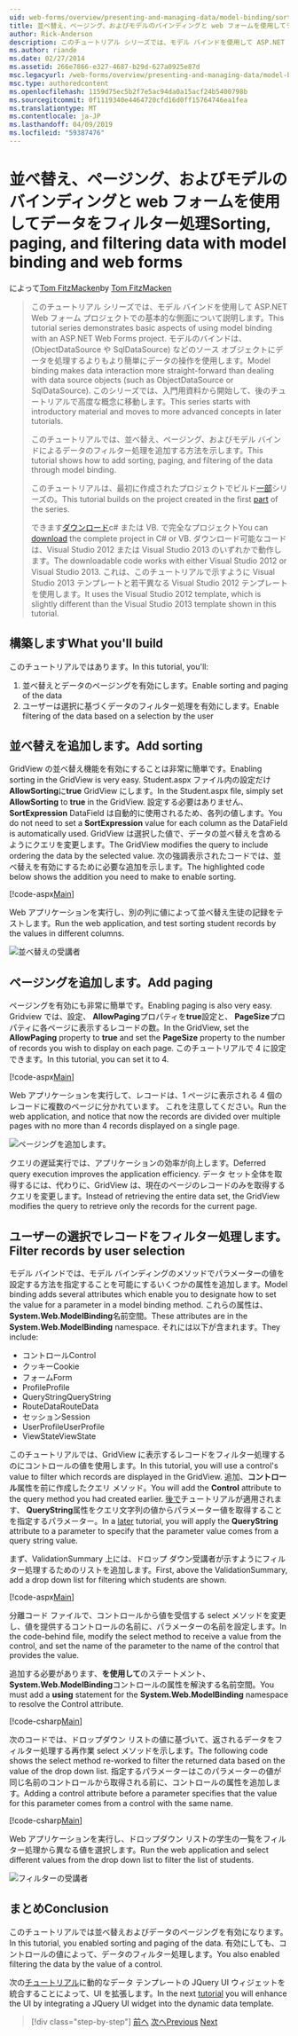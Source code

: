 ```yaml
---
uid: web-forms/overview/presenting-and-managing-data/model-binding/sorting-paging-and-filtering-data
title: 並べ替え、ページング、およびモデルのバインディングと web フォームを使用してデータをフィルター処理 |Microsoft Docs
author: Rick-Anderson
description: このチュートリアル シリーズでは、モデル バインドを使用して ASP.NET Web フォーム プロジェクトでの基本的な側面について説明します。 モデル バインドは、データの操作詳細直線にしています.
ms.author: riande
ms.date: 02/27/2014
ms.assetid: 266e7866-e327-4687-b29d-627a0925e87d
msc.legacyurl: /web-forms/overview/presenting-and-managing-data/model-binding/sorting-paging-and-filtering-data
msc.type: authoredcontent
ms.openlocfilehash: 1159d75ec5b2f7e5ac94da0a15acf24b5400798b
ms.sourcegitcommit: 0f1119340e4464720cfd16d0ff15764746ea1fea
ms.translationtype: MT
ms.contentlocale: ja-JP
ms.lasthandoff: 04/09/2019
ms.locfileid: "59387476"
---
```

# <a name="sorting-paging-and-filtering-data-with-model-binding-and-web-forms"></a><span data-ttu-id="e9cc7-104">並べ替え、ページング、およびモデルのバインディングと web フォームを使用してデータをフィルター処理</span><span class="sxs-lookup"><span data-stu-id="e9cc7-104">Sorting, paging, and filtering data with model binding and web forms</span></span>

<span data-ttu-id="e9cc7-105">によって[Tom FitzMacken](https://github.com/tfitzmac)</span><span class="sxs-lookup"><span data-stu-id="e9cc7-105">by [Tom FitzMacken](https://github.com/tfitzmac)</span></span>

> <span data-ttu-id="e9cc7-106">このチュートリアル シリーズでは、モデル バインドを使用して ASP.NET Web フォーム プロジェクトでの基本的な側面について説明します。</span><span class="sxs-lookup"><span data-stu-id="e9cc7-106">This tutorial series demonstrates basic aspects of using model binding with an ASP.NET Web Forms project.</span></span> <span data-ttu-id="e9cc7-107">モデルのバインドは、(ObjectDataSource や SqlDataSource) などのソース オブジェクトにデータを処理するよりもより簡単にデータの操作を使用します。</span><span class="sxs-lookup"><span data-stu-id="e9cc7-107">Model binding makes data interaction more straight-forward than dealing with data source objects (such as ObjectDataSource or SqlDataSource).</span></span> <span data-ttu-id="e9cc7-108">このシリーズでは、入門用資料から開始して、後のチュートリアルで高度な概念に移動します。</span><span class="sxs-lookup"><span data-stu-id="e9cc7-108">This series starts with introductory material and moves to more advanced concepts in later tutorials.</span></span>
> 
> <span data-ttu-id="e9cc7-109">このチュートリアルでは、並べ替え、ページング、およびモデル バインドによるデータのフィルター処理を追加する方法を示します。</span><span class="sxs-lookup"><span data-stu-id="e9cc7-109">This tutorial shows how to add sorting, paging, and filtering of the data through model binding.</span></span>
> 
> <span data-ttu-id="e9cc7-110">このチュートリアルは、最初に作成されたプロジェクトでビルド[一部](retrieving-data.md)シリーズの。</span><span class="sxs-lookup"><span data-stu-id="e9cc7-110">This tutorial builds on the project created in the first [part](retrieving-data.md) of the series.</span></span>
> 
> <span data-ttu-id="e9cc7-111">できます[ダウンロード](https://go.microsoft.com/fwlink/?LinkId=286116)c# または VB. で完全なプロジェクト</span><span class="sxs-lookup"><span data-stu-id="e9cc7-111">You can [download](https://go.microsoft.com/fwlink/?LinkId=286116) the complete project in C# or VB.</span></span> <span data-ttu-id="e9cc7-112">ダウンロード可能なコードは、Visual Studio 2012 または Visual Studio 2013 のいずれかで動作します。</span><span class="sxs-lookup"><span data-stu-id="e9cc7-112">The downloadable code works with either Visual Studio 2012 or Visual Studio 2013.</span></span> <span data-ttu-id="e9cc7-113">これは、このチュートリアルで示すように Visual Studio 2013 テンプレートと若干異なる Visual Studio 2012 テンプレートを使用します。</span><span class="sxs-lookup"><span data-stu-id="e9cc7-113">It uses the Visual Studio 2012 template, which is slightly different than the Visual Studio 2013 template shown in this tutorial.</span></span>


## <a name="what-youll-build"></a><span data-ttu-id="e9cc7-114">構築します</span><span class="sxs-lookup"><span data-stu-id="e9cc7-114">What you'll build</span></span>

<span data-ttu-id="e9cc7-115">このチュートリアルではあります。</span><span class="sxs-lookup"><span data-stu-id="e9cc7-115">In this tutorial, you'll:</span></span>

1. <span data-ttu-id="e9cc7-116">並べ替えとデータのページングを有効にします。</span><span class="sxs-lookup"><span data-stu-id="e9cc7-116">Enable sorting and paging of the data</span></span>
2. <span data-ttu-id="e9cc7-117">ユーザーは選択に基づくデータのフィルター処理を有効にします。</span><span class="sxs-lookup"><span data-stu-id="e9cc7-117">Enable filtering of the data based on a selection by the user</span></span>

## <a name="add-sorting"></a><span data-ttu-id="e9cc7-118">並べ替えを追加します。</span><span class="sxs-lookup"><span data-stu-id="e9cc7-118">Add sorting</span></span>

<span data-ttu-id="e9cc7-119">GridView の並べ替え機能を有効にすることは非常に簡単です。</span><span class="sxs-lookup"><span data-stu-id="e9cc7-119">Enabling sorting in the GridView is very easy.</span></span> <span data-ttu-id="e9cc7-120">Student.aspx ファイル内の設定だけ**AllowSorting**に**true** GridView にします。</span><span class="sxs-lookup"><span data-stu-id="e9cc7-120">In the Student.aspx file, simply set **AllowSorting** to **true** in the GridView.</span></span> <span data-ttu-id="e9cc7-121">設定する必要はありません、 **SortExpression** DataField は自動的に使用されるため、各列の値します。</span><span class="sxs-lookup"><span data-stu-id="e9cc7-121">You do not need to set a **SortExpression** value for each column as the DataField is automatically used.</span></span> <span data-ttu-id="e9cc7-122">GridView は選択した値で、データの並べ替えを含めるようにクエリを変更します。</span><span class="sxs-lookup"><span data-stu-id="e9cc7-122">The GridView modifies the query to include ordering the data by the selected value.</span></span> <span data-ttu-id="e9cc7-123">次の強調表示されたコードでは、並べ替えを有効にするために必要な追加を示します。</span><span class="sxs-lookup"><span data-stu-id="e9cc7-123">The highlighted code below shows the addition you need to make to enable sorting.</span></span>

[!code-aspx[Main](sorting-paging-and-filtering-data/samples/sample1.aspx?highlight=5)]

<span data-ttu-id="e9cc7-124">Web アプリケーションを実行し、別の列に値によって並べ替え生徒の記録をテストします。</span><span class="sxs-lookup"><span data-stu-id="e9cc7-124">Run the web application, and test sorting student records by the values in different columns.</span></span>

![並べ替えの受講者](sorting-paging-and-filtering-data/_static/image2.png)

## <a name="add-paging"></a><span data-ttu-id="e9cc7-126">ページングを追加します。</span><span class="sxs-lookup"><span data-stu-id="e9cc7-126">Add paging</span></span>

<span data-ttu-id="e9cc7-127">ページングを有効にも非常に簡単です。</span><span class="sxs-lookup"><span data-stu-id="e9cc7-127">Enabling paging is also very easy.</span></span> <span data-ttu-id="e9cc7-128">Gridview では、設定、 **AllowPaging**プロパティを**true**設定と、 **PageSize**プロパティに各ページに表示するレコードの数。</span><span class="sxs-lookup"><span data-stu-id="e9cc7-128">In the GridView, set the **AllowPaging** property to **true** and set the **PageSize** property to the number of records you wish to display on each page.</span></span> <span data-ttu-id="e9cc7-129">このチュートリアルで 4 に設定できます。</span><span class="sxs-lookup"><span data-stu-id="e9cc7-129">In this tutorial, you can set it to 4.</span></span>

[!code-aspx[Main](sorting-paging-and-filtering-data/samples/sample2.aspx?highlight=5)]

<span data-ttu-id="e9cc7-130">Web アプリケーションを実行して、レコードは、1 ページに表示される 4 個のレコードに複数のページに分かれています。 これを注意してください。</span><span class="sxs-lookup"><span data-stu-id="e9cc7-130">Run the web application, and notice that now the records are divided over multiple pages with no more than 4 records displayed on a single page.</span></span>

![ページングを追加します。](sorting-paging-and-filtering-data/_static/image4.png)

<span data-ttu-id="e9cc7-132">クエリの遅延実行では、アプリケーションの効率が向上します。</span><span class="sxs-lookup"><span data-stu-id="e9cc7-132">Deferred query execution improves the application efficiency.</span></span> <span data-ttu-id="e9cc7-133">データ セット全体を取得するには、代わりに、GridView は、現在のページのレコードのみを取得するクエリを変更します。</span><span class="sxs-lookup"><span data-stu-id="e9cc7-133">Instead of retrieving the entire data set, the GridView modifies the query to retrieve only the records for the current page.</span></span>

## <a name="filter-records-by-user-selection"></a><span data-ttu-id="e9cc7-134">ユーザーの選択でレコードをフィルター処理します。</span><span class="sxs-lookup"><span data-stu-id="e9cc7-134">Filter records by user selection</span></span>

<span data-ttu-id="e9cc7-135">モデル バインドでは、モデル バインディングのメソッドでパラメーターの値を設定する方法を指定することを可能にするいくつかの属性を追加します。</span><span class="sxs-lookup"><span data-stu-id="e9cc7-135">Model binding adds several attributes which enable you to designate how to set the value for a parameter in a model binding method.</span></span> <span data-ttu-id="e9cc7-136">これらの属性は、 **System.Web.ModelBinding**名前空間。</span><span class="sxs-lookup"><span data-stu-id="e9cc7-136">These attributes are in the **System.Web.ModelBinding** namespace.</span></span> <span data-ttu-id="e9cc7-137">それには以下が含まれます。</span><span class="sxs-lookup"><span data-stu-id="e9cc7-137">They include:</span></span>

- <span data-ttu-id="e9cc7-138">コントロール</span><span class="sxs-lookup"><span data-stu-id="e9cc7-138">Control</span></span>
- <span data-ttu-id="e9cc7-139">クッキー</span><span class="sxs-lookup"><span data-stu-id="e9cc7-139">Cookie</span></span>
- <span data-ttu-id="e9cc7-140">フォーム</span><span class="sxs-lookup"><span data-stu-id="e9cc7-140">Form</span></span>
- <span data-ttu-id="e9cc7-141">Profile</span><span class="sxs-lookup"><span data-stu-id="e9cc7-141">Profile</span></span>
- <span data-ttu-id="e9cc7-142">QueryString</span><span class="sxs-lookup"><span data-stu-id="e9cc7-142">QueryString</span></span>
- <span data-ttu-id="e9cc7-143">RouteData</span><span class="sxs-lookup"><span data-stu-id="e9cc7-143">RouteData</span></span>
- <span data-ttu-id="e9cc7-144">セッション</span><span class="sxs-lookup"><span data-stu-id="e9cc7-144">Session</span></span>
- <span data-ttu-id="e9cc7-145">UserProfile</span><span class="sxs-lookup"><span data-stu-id="e9cc7-145">UserProfile</span></span>
- <span data-ttu-id="e9cc7-146">ViewState</span><span class="sxs-lookup"><span data-stu-id="e9cc7-146">ViewState</span></span>

<span data-ttu-id="e9cc7-147">このチュートリアルでは、GridView に表示するレコードをフィルター処理するのにコントロールの値を使用します。</span><span class="sxs-lookup"><span data-stu-id="e9cc7-147">In this tutorial, you will use a control's value to filter which records are displayed in the GridView.</span></span> <span data-ttu-id="e9cc7-148">追加、**コントロール**属性を前に作成したクエリ メソッド。</span><span class="sxs-lookup"><span data-stu-id="e9cc7-148">You will add the **Control** attribute to the query method you had created earlier.</span></span> <span data-ttu-id="e9cc7-149">[後で](using-query-string-values-to-retrieve-data.md)チュートリアルが適用されます、 **QueryString**属性をクエリ文字列の値からパラメーター値を取得することを指定するパラメーター。</span><span class="sxs-lookup"><span data-stu-id="e9cc7-149">In a [later](using-query-string-values-to-retrieve-data.md) tutorial, you will apply the **QueryString** attribute to a parameter to specify that the parameter value comes from a query string value.</span></span>

<span data-ttu-id="e9cc7-150">まず、ValidationSummary 上には、ドロップ ダウン受講者が示すようにフィルター処理するためのリストを追加します。</span><span class="sxs-lookup"><span data-stu-id="e9cc7-150">First, above the ValidationSummary, add a drop down list for filtering which students are shown.</span></span>

[!code-aspx[Main](sorting-paging-and-filtering-data/samples/sample3.aspx?highlight=3-11)]

<span data-ttu-id="e9cc7-151">分離コード ファイルで、コントロールから値を受信する select メソッドを変更し、値を提供するコントロールの名前に、パラメーターの名前を設定します。</span><span class="sxs-lookup"><span data-stu-id="e9cc7-151">In the code-behind file, modify the select method to receive a value from the control, and set the name of the parameter to the name of the control that provides the value.</span></span>

<span data-ttu-id="e9cc7-152">追加する必要があります、**を使用して**のステートメント、 **System.Web.ModelBinding**コントロールの属性を解決する名前空間。</span><span class="sxs-lookup"><span data-stu-id="e9cc7-152">You must add a **using** statement for the **System.Web.ModelBinding** namespace to resolve the Control attribute.</span></span>

[!code-csharp[Main](sorting-paging-and-filtering-data/samples/sample4.cs)]

<span data-ttu-id="e9cc7-153">次のコードでは、ドロップダウン リストの値に基づいて、返されるデータをフィルター処理する再作業 select メソッドを示します。</span><span class="sxs-lookup"><span data-stu-id="e9cc7-153">The following code shows the select method re-worked to filter the returned data based on the value of the drop down list.</span></span> <span data-ttu-id="e9cc7-154">指定するパラメーターはこのパラメーターの値が同じ名前のコントロールから取得される前に、コントロールの属性を追加します。</span><span class="sxs-lookup"><span data-stu-id="e9cc7-154">Adding a control attribute before a parameter specifies that the value for this parameter comes from a control with the same name.</span></span>

[!code-csharp[Main](sorting-paging-and-filtering-data/samples/sample5.cs)]

<span data-ttu-id="e9cc7-155">Web アプリケーションを実行し、ドロップダウン リストの学生の一覧をフィルター処理から異なる値を選択します。</span><span class="sxs-lookup"><span data-stu-id="e9cc7-155">Run the web application and select different values from the drop down list to filter the list of students.</span></span>

![フィルターの受講者](sorting-paging-and-filtering-data/_static/image6.png)

## <a name="conclusion"></a><span data-ttu-id="e9cc7-157">まとめ</span><span class="sxs-lookup"><span data-stu-id="e9cc7-157">Conclusion</span></span>

<span data-ttu-id="e9cc7-158">このチュートリアルでは並べ替えおよびデータのページングを有効になります。</span><span class="sxs-lookup"><span data-stu-id="e9cc7-158">In this tutorial, you enabled sorting and paging of the data.</span></span> <span data-ttu-id="e9cc7-159">有効にしても、コントロールの値によって、データのフィルター処理します。</span><span class="sxs-lookup"><span data-stu-id="e9cc7-159">You also enabled filtering the data by the value of a control.</span></span>

<span data-ttu-id="e9cc7-160">次の[チュートリアル](integrating-jquery-ui.md)に動的なデータ テンプレートの JQuery UI ウィジェットを統合することによって、UI を拡張します。</span><span class="sxs-lookup"><span data-stu-id="e9cc7-160">In the next [tutorial](integrating-jquery-ui.md) you will enhance the UI by integrating a JQuery UI widget into the dynamic data template.</span></span>

> [!div class="step-by-step"]
> <span data-ttu-id="e9cc7-161">[前へ](updating-deleting-and-creating-data.md)
> [次へ](integrating-jquery-ui.md)</span><span class="sxs-lookup"><span data-stu-id="e9cc7-161">[Previous](updating-deleting-and-creating-data.md)
[Next](integrating-jquery-ui.md)</span></span>
